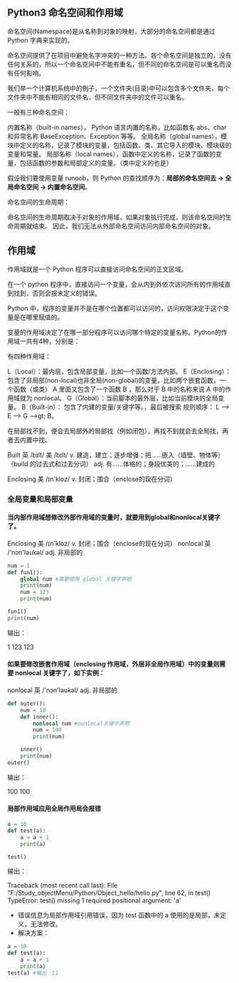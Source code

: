 ## Python3 命名空间和作用域

命名空间(Namespace)是从名称到对象的映射，大部分的命名空间都是通过 Python 字典来实现的。

命名空间提供了在项目中避免名字冲突的一种方法。各个命名空间是独立的，没有任何关系的，所以一个命名空间中不能有重名，但不同的命名空间是可以重名而没有任何影响。

我们举一个计算机系统中的例子，一个文件夹(目录)中可以包含多个文件夹，每个文件夹中不能有相同的文件名，但不同文件夹中的文件可以重名。

一般有三种命名空间：
> 
内置名称（built-in names）， Python 语言内置的名称，比如函数名 abs、char 和异常名称 BaseException、Exception 等等。
全局名称（global names），模块中定义的名称，记录了模块的变量，包括函数、类、其它导入的模块、模块级的变量和常量。
局部名称（local names），函数中定义的名称，记录了函数的变量，包括函数的参数和局部定义的变量。（类中定义的也是）


假设我们要使用变量 runoob，则 Python 的查找顺序为：**局部的命名空间去 -> 全局命名空间 -> 内置命名空间**。

命名空间的生命周期：
> 
命名空间的生命周期取决于对象的作用域，如果对象执行完成，则该命名空间的生命周期就结束。
因此，我们无法从外部命名空间访问内部命名空间的对象。

## 作用域

作用域就是一个 Python 程序可以直接访问命名空间的正文区域。

在一个 python 程序中，直接访问一个变量，会从内到外依次访问所有的作用域直到找到，否则会报未定义的错误。

Python 中，程序的变量并不是在哪个位置都可以访问的，访问权限决定于这个变量是在哪里赋值的。

变量的作用域决定了在哪一部分程序可以访问哪个特定的变量名称。Python的作用域一共有4种，分别是：

有四种作用域：

L（Local）：最内层，包含局部变量，比如一个函数/方法内部。
E（Enclosing）：包含了非局部(non-local)也非全局(non-global)的变量。比如两个嵌套函数，一个函数（或类） A 里面又包含了一个函数 B ，那么对于 B 中的名称来说 A 中的作用域就为 nonlocal。
G（Global）：当前脚本的最外层，比如当前模块的全局变量。
B（Built-in）： 包含了内建的变量/关键字等。，最后被搜索
规则顺序： L –> E –> G –>gt; B。

在局部找不到，便会去局部外的局部找（例如闭包），再找不到就会去全局找，再者去内置中找。

Built 英 /bɪlt/  美 /bɪlt/ v. 建造，建立；逐步增强；把……嵌入（墙壁、物体等）（build 的过去式和过去分词） adj. 有……体格的；身段优美的；……建成的

Enclosing  美 /ɪn'kloz/ v. 封闭；围合（enclose的现在分词）

### 全局变量和局部变量

#### 当内部作用域想修改外部作用域的变量时，就要用到**global**和**nonlocal**关键字了。

Enclosing  美 /ɪn'kloz/ v. 封闭；围合（enclose的现在分词）
nonlocal 英 /'nɔn'ləukəl/ adj. 非局部的

```python
num = 1
def fun1():
    global num #需要使用 global 关键字声明
    print(num)
    num = 123
    print(num)

fun1()
print(num)
```
输出：
> 
1
123
123


#### 如果要修改嵌套作用域（enclosing 作用域，外层非全局作用域）中的变量则需要 nonlocal 关键字了，如下实例：

nonlocal 英 /'nɔn'ləukəl/ adj. 非局部的

```python
def outer():
    num = 10
    def inner():
        nonlocal num #nonlocal关键字声明
        num = 100
        print(num)

    inner()
    print(num)
outer()
```
输出：
> 
100
100


#### 局部作用域应用全局作用局会报错

```python
a = 10
def test(a):
    a = a + 1
    print(a)

test()
```
输出：
> 
Traceback (most recent call last):
  File "F:/Study_objectMenu/Python/Object_hello/hello.py", line 62, in <module>
    test()
TypeError: test() missing 1 required positional argument: 'a'

* 错误信息为局部作用域引用错误，因为 test 函数中的 a 使用的是局部，未定义，无法修改。
* 解决方案：

```python
a = 10
def test(a):
    a = a + 1
    print(a)
test(a) #输出：11
```



